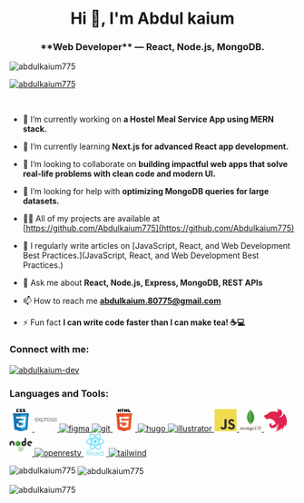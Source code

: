 <h1 align="center">Hi 👋, I'm Abdul kaium</h1>
<h3 align="center">**Web Developer** — React, Node.js, MongoDB.</h3>

<p align="left"> <img src="https://komarev.com/ghpvc/?username=abdulkaium775&label=Profile%20views&color=0e75b6&style=flat" alt="abdulkaium775" /> </p>

<p align="left"> <a href="https://github.com/ryo-ma/github-profile-trophy"><img src="https://github-profile-trophy.vercel.app/?username=abdulkaium775" alt="abdulkaium775" /></a> </p>

<p align="left"> <a href="https://twitter.com/" target="blank"><img src="https://img.shields.io/twitter/follow/?logo=twitter&style=for-the-badge" alt="" /></a> </p>

- 🔭 I’m currently working on **a Hostel Meal Service App using MERN stack.**

- 🌱 I’m currently learning **Next.js for advanced React app development.**

- 👯 I’m looking to collaborate on **building impactful web apps that solve real-life problems with clean code and modern UI.**

- 🤝 I’m looking for help with **optimizing MongoDB queries for large datasets.**

- 👨‍💻 All of my projects are available at [https://github.com/Abdulkaium775](https://github.com/Abdulkaium775)

- 📝 I regularly write articles on [JavaScript, React, and Web Development Best Practices.](JavaScript, React, and Web Development Best Practices.)

- 💬 Ask me about **React, Node.js, Express, MongoDB, REST APIs**

- 📫 How to reach me **abdulkaium.80775@gmail.com**

- ⚡ Fun fact **I can write code faster than I can make tea! ☕️💻**

<h3 align="left">Connect with me:</h3>
<p align="left">
<a href="https://linkedin.com/in/abdulkaium-dev" target="blank"><img align="center" src="https://raw.githubusercontent.com/rahuldkjain/github-profile-readme-generator/master/src/images/icons/Social/linked-in-alt.svg" alt="abdulkaium-dev" height="30" width="40" /></a>
</p>

<h3 align="left">Languages and Tools:</h3>
<p align="left"> <a href="https://www.w3schools.com/css/" target="_blank" rel="noreferrer"> <img src="https://raw.githubusercontent.com/devicons/devicon/master/icons/css3/css3-original-wordmark.svg" alt="css3" width="40" height="40"/> </a> <a href="https://expressjs.com" target="_blank" rel="noreferrer"> <img src="https://raw.githubusercontent.com/devicons/devicon/master/icons/express/express-original-wordmark.svg" alt="express" width="40" height="40"/> </a> <a href="https://www.figma.com/" target="_blank" rel="noreferrer"> <img src="https://www.vectorlogo.zone/logos/figma/figma-icon.svg" alt="figma" width="40" height="40"/> </a> <a href="https://git-scm.com/" target="_blank" rel="noreferrer"> <img src="https://www.vectorlogo.zone/logos/git-scm/git-scm-icon.svg" alt="git" width="40" height="40"/> </a> <a href="https://www.w3.org/html/" target="_blank" rel="noreferrer"> <img src="https://raw.githubusercontent.com/devicons/devicon/master/icons/html5/html5-original-wordmark.svg" alt="html5" width="40" height="40"/> </a> <a href="https://gohugo.io/" target="_blank" rel="noreferrer"> <img src="https://api.iconify.design/logos-hugo.svg" alt="hugo" width="40" height="40"/> </a> <a href="https://www.adobe.com/in/products/illustrator.html" target="_blank" rel="noreferrer"> <img src="https://www.vectorlogo.zone/logos/adobe_illustrator/adobe_illustrator-icon.svg" alt="illustrator" width="40" height="40"/> </a> <a href="https://developer.mozilla.org/en-US/docs/Web/JavaScript" target="_blank" rel="noreferrer"> <img src="https://raw.githubusercontent.com/devicons/devicon/master/icons/javascript/javascript-original.svg" alt="javascript" width="40" height="40"/> </a> <a href="https://www.mongodb.com/" target="_blank" rel="noreferrer"> <img src="https://raw.githubusercontent.com/devicons/devicon/master/icons/mongodb/mongodb-original-wordmark.svg" alt="mongodb" width="40" height="40"/> </a> <a href="https://nestjs.com/" target="_blank" rel="noreferrer"> <img src="https://raw.githubusercontent.com/devicons/devicon/master/icons/nestjs/nestjs-plain.svg" alt="nestjs" width="40" height="40"/> </a> <a href="https://nodejs.org" target="_blank" rel="noreferrer"> <img src="https://raw.githubusercontent.com/devicons/devicon/master/icons/nodejs/nodejs-original-wordmark.svg" alt="nodejs" width="40" height="40"/> </a> <a href="https://openresty.org/" target="_blank" rel="noreferrer"> <img src="https://openresty.org/images/logo.png" alt="openresty" width="40" height="40"/> </a> <a href="https://reactjs.org/" target="_blank" rel="noreferrer"> <img src="https://raw.githubusercontent.com/devicons/devicon/master/icons/react/react-original-wordmark.svg" alt="react" width="40" height="40"/> </a> <a href="https://tailwindcss.com/" target="_blank" rel="noreferrer"> <img src="https://www.vectorlogo.zone/logos/tailwindcss/tailwindcss-icon.svg" alt="tailwind" width="40" height="40"/> </a> </p>

<p><img align="left" src="https://github-readme-stats.vercel.app/api/top-langs?username=abdulkaium775&show_icons=true&locale=en&layout=compact" alt="abdulkaium775" /></p>

<p>&nbsp;<img align="center" src="https://github-readme-stats.vercel.app/api?username=abdulkaium775&show_icons=true&locale=en" alt="abdulkaium775" /></p>

<p><img align="center" src="https://github-readme-streak-stats.herokuapp.com/?user=abdulkaium775&" alt="abdulkaium775" /></p>
